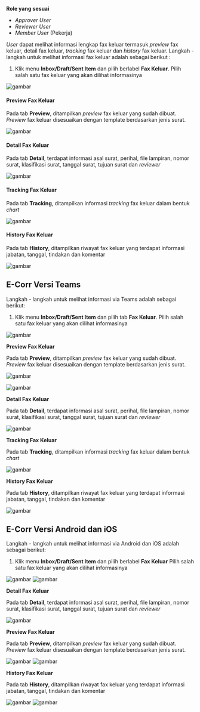 **Role yang sesuai**

- *Approver User*
- *Reviewer User*
- *Member User* (Pekerja)

*User* dapat melihat informasi lengkap fax keluar termasuk *preview* fax keluar, detail fax keluar, *tracking* fax keluar dan *history* fax keluar. Langkah - langkah untuk melihat informasi fax keluar adalah sebagai berikut :

1. Klik menu **Inbox/Draft/Sent Item** dan pilih berlabel **Fax Keluar**. Pilih salah satu fax keluar yang akan dilihat informasinya

![gambar](FaxKeluar/FK_Web/02FK28.png)

#### **Preview Fax Keluar**

Pada tab **Preview**, ditampilkan *preview* fax keluar yang sudah dibuat. *Preview* fax keluar disesuaikan dengan template berdasarkan jenis surat.

![gambar](FaxKeluar/FK_Web/02FK29.png)

#### **Detail Fax Keluar**

Pada tab **Detail**, terdapat informasi asal surat, perihal, file lampiran, nomor surat, klasifikasi surat, tanggal surat, tujuan surat dan *reviewer*

![gambar](FaxKeluar/FK_Web/02FK30.png)

#### **Tracking Fax Keluar**

Pada tab **Tracking**, ditampilkan informasi *tracking* fax keluar dalam bentuk *chart*

![gambar](FaxKeluar/FK_Web/02FK31.png)

#### **History Fax Keluar**

Pada tab **History**, ditampilkan riwayat fax keluar yang terdapat informasi jabatan, tanggal, tindakan dan komentar

![gambar](FaxKeluar/FK_Web/02FK32.png)

## **E-Corr Versi Teams**

Langkah - langkah untuk melihat informasi via Teams adalah sebagai berikut:

1. Klik menu **Inbox/Draft/Sent Item** dan pilih tab **Fax Keluar**. Pilih salah satu fax keluar yang akan dilihat informasinya

![gambar](FaxKeluar/FK_Teams/FK30.png)

**Preview Fax Keluar**

Pada tab **Preview**, ditampilkan *preview* fax keluar yang sudah dibuat. *Preview* fax keluar disesuaikan dengan template berdasarkan jenis surat.

![gambar](FaxKeluar/FK_Teams/FK31.png)

![gambar](FaxKeluar/FK_Teams/FK32.png)

**Detail Fax Keluar**

Pada tab **Detail**, terdapat informasi asal surat, perihal, file lampiran, nomor surat, klasifikasi surat, tanggal surat, tujuan surat dan *reviewer*

![gambar](FaxKeluar/FK_Teams/FK33.png)

**Tracking Fax Keluar**

Pada tab **Tracking**, ditampilkan informasi *tracking* fax keluar dalam bentuk *chart*

![gambar](FaxKeluar/FK_Teams/FK34.png)

**History Fax Keluar**

Pada tab **History**, ditampilkan riwayat fax keluar yang terdapat informasi jabatan, tanggal, tindakan dan komentar

![gambar](FaxKeluar/FK_Teams/FK35.png)


## **E-Corr Versi Android dan iOS**

Langkah - langkah untuk melihat informasi via Android dan iOS adalah sebagai berikut:

1. Klik menu **Inbox/Draft/Sent Item** dan pilih berlabel **Fax Keluar** Pilih salah satu fax keluar yang akan dilihat informasinya

![gambar](FaxKeluar/FK_Android/InfoFK/02A01.png) 
![gambar](FaxKeluar/FK_Android/InfoFK/02A02.png)

**Detail Fax Keluar**

Pada tab **Detail**, terdapat informasi asal surat, perihal, file lampiran, nomor surat, klasifikasi surat, tanggal surat, tujuan surat dan _reviewer_

![gambar](FaxKeluar/FK_Android/InfoFK/02D01.png)

**Preview Fax Keluar**

Pada tab **Preview**, ditampilkan _preview_ fax keluar yang sudah dibuat. _Preview_ fax keluar disesuaikan dengan template berdasarkan jenis surat.

![gambar](FaxKeluar/FK_Android/InfoFK/02P01.png)
![gambar](FaxKeluar/FK_IOS/FK-23.2.png)

**History Fax Keluar**

Pada tab **History**, ditampilkan riwayat fax keluar yang terdapat informasi jabatan, tanggal, tindakan dan komentar

![gambar](FaxKeluar/FK_Android/InfoFK/02H01.png) 
![gambar](FaxKeluar/FK_Android/InfoFK/02H02.png)


